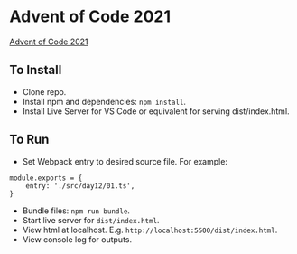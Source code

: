 # Advent of Code 2021
[Advent of Code 2021](https://adventofcode.com/2021/)

## To Install
- Clone repo.
- Install npm and dependencies: `npm install`.
- Install Live Server for VS Code or equivalent for serving dist/index.html.

## To Run
- Set Webpack entry to desired source file. For example:
```
module.exports = {
    entry: './src/day12/01.ts',
}
```
- Bundle files: `npm run bundle`.
- Start live server for `dist/index.html`.
- View html at localhost. E.g. `http://localhost:5500/dist/index.html`.
- View console log for outputs.